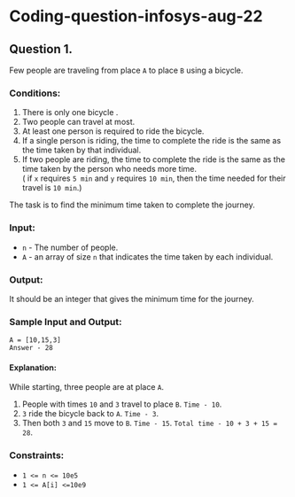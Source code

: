 # Coding-question-infosys-aug-22

## Question 1.

Few people are traveling from place `A` to place `B` using a bicycle.
### Conditions:
1. There is only one bicycle .
2. Two people can travel at most.
3. At least one person is required to ride the bicycle.
4. If a single person is riding, the time to complete the ride is the same as the time taken by that individual.
5. If two people are riding, the time to complete the ride is the same as the time taken by the person who needs more time. <br>
( if `x` requires `5 min` and `y` requires `10 min`, then the time needed for their travel is `10 min`.)

The task is to find the minimum time taken to complete the journey.

### Input: 
  * `n` - The number of people.
  * `A` - an array of size `n` that indicates the time taken by each individual.

### Output:
It should be an integer that gives the minimum time for the journey.

### Sample Input and Output:

```n = 3
A = [10,15,3]
Answer - 28 
```
#### Explanation:
While starting, three people are at place `A`. 
1. People with times `10` and `3` travel to place `B`. `Time - 10`.
2. `3` ride the bicycle back to `A`. `Time - 3`. 
3. Then both `3` and `15` move to `B`. `Time - 15`.
`Total time - 10 + 3 + 15 = 28`.

### Constraints:
* `1 <= n <= 10e5`
* `1 <= A[i] <=10e9`


